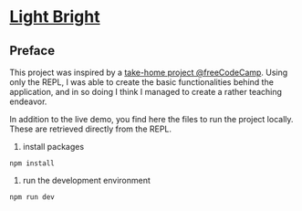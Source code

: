 # [Light Bright](https://svelte.dev/repl/cef9541e26814afa8abdc2d84feecb42?version=3.12.1)

## Preface

This project was inspired by a [take-home project @freeCodeCamp](https://svelte.dev/repl/cef9541e26814afa8abdc2d84feecb42?version=3.12.1). Using only the REPL, I was able to create the basic functionalities behind the application, and in so doing I think I managed to create a rather teaching endeavor.

In addition to the live demo, you find here the files to run the project locally. These are retrieved directly from the REPL.

1. install packages

  ```code
  npm install
  ```

1. run the development environment

  ```
  npm run dev
  ```